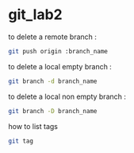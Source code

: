 # git_lab2

to delete a remote branch :
```bash 
git push origin :branch_name
```

to delete a local empty branch :
```bash 
git branch -d branch_name
```
to delete a local non empty branch :
```bash 
git branch -D branch_name
```

how to list tags
```bash 
git tag
```
